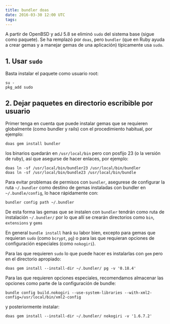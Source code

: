 ```yaml
---
title: bundler doas
date: 2016-03-30 12:00 UTC
tags:
---
```


A partir de OpenBSD y adJ 5.8 se eliminó ```sudo``` del sistema base (sigue como 
paquete).  Se ha remplazó por ```doas```, pero ```bundler``` (que en Ruby
ayuda a crear gemas y a manejar gemas de una aplicación) típicamente usa 
```sudo```. 

## 1. Usar ```sudo```
Basta instalar el paquete como usuario root:

```
su -
pkg_add sudo
```

## 2. Dejar paquetes en directorio escribible por usuario 

Primer tenga en cuenta que puede instalar gemas que se requieren 
globalmente (como bundler y rails) con el procedimiento habitual, por ejemplo:

```
doas gem install bundler
```
los binarios quedarán en ```/usr/local/bin``` pero con posfijo 23 (o la 
versión de ruby), así que asegurse  de hacer enlaces, por ejemplo:
```
doas ln -sf /usr/local/bin/bundler23 /usr/local/bin/bundler
doas ln -sf /usr/local/bin/bundle23 /usr/local/bin/bundle
```

Para evitar problemas de permisos con ```bundler```, asegurese de 
configurar la ruta ```~/.bundler``` como destino de gemas  instaladas 
con bundler en ```~/.bundle/config```, lo hace rápidamente con: 
```
bundler config path ~/.bundler
```

De esta forma las gemas que se instalen con ```bundler``` tendrán como 
ruta de instalación ```~/.bundler/``` 
por lo que allí se crearán directorios como ```bin```, ```extensions``` 
y ```gems```

En general ```bundle install``` hará su labor bien, excepto para gemas que 
requieran ```sudo``` (como ```bcrypt```, ```pg```) o para las que requieran 
opciones de configuración especiales (como ```nokogiri```).

Para las que requieren ```sudo``` lo que puede hacer es instalarlas con 
```gem```  pero en el directorio apropiado:

```
doas gem install --install-dir ~/.bundler/ pg -v '0.18.4'
```

Para las que requieren opciones especiales, recomendamos almacenar las opciones 
como parte de la configuración de bundle:

```
bundle config build.nokogiri --use-system-libraries --with-xml2-config=/usr/local/bin/xml2-config
```
y posteriormente instalar:

```
doas gem install --install-dir ~/.bundler/ nokogiri -v '1.6.7.2'
```


